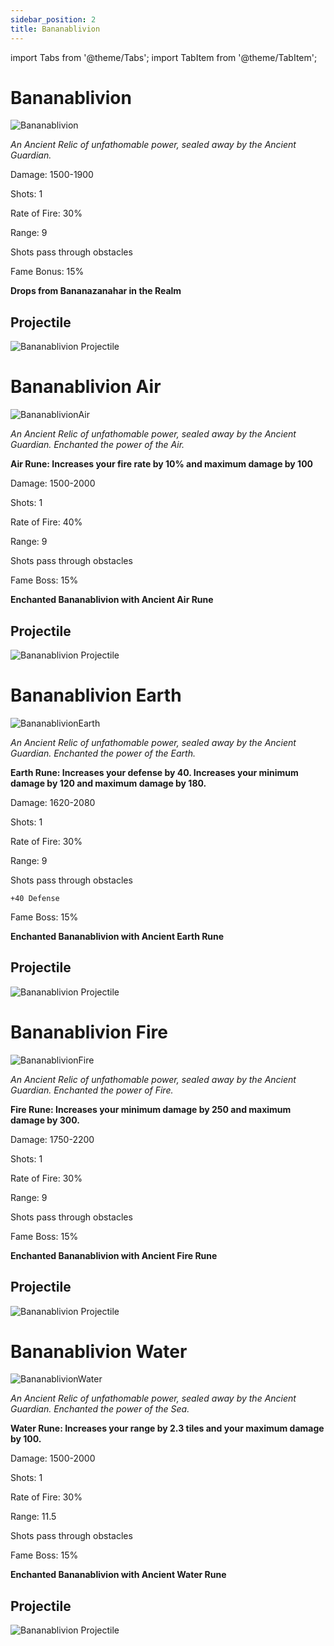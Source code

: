 ```yaml
---
sidebar_position: 2
title: Bananablivion
---
```


import Tabs from '@theme/Tabs';
import TabItem from '@theme/TabItem';

<Tabs>
  <TabItem value="Bananablivion" label="Bananablivion" default>

# Bananablivion

![Bananablivion](https://vwiki.valorserver.com/api/item/picture/Bananablivion)

<i>An Ancient Relic of unfathomable power, sealed away by the Ancient Guardian.</i>

Damage: 1500-1900

Shots: 1 

Rate of Fire: 30%

Range: 9

Shots pass through obstacles

Fame Bonus: 15%

**Drops from Bananazanahar in the Realm**

## Projectile

![Bananablivion Projectile](https://cdn.discordapp.com/attachments/828314781793779742/981319720718434304/oblivion.gif)

  </TabItem>
  <TabItem value="Air" label="Air">

# Bananablivion Air 

![BananablivionAir](https://vwiki.valorserver.com/api/item/picture/Bananablivion%20Air)

<i>An Ancient Relic of unfathomable power, sealed away by the Ancient Guardian. Enchanted the power of the Air.</i>

**Air Rune: Increases your fire rate by 10% and maximum damage by 100**

Damage: 1500-2000

Shots: 1

Rate of Fire: 40%

Range: 9

Shots pass through obstacles

Fame Boss: 15%

**Enchanted Bananablivion with Ancient Air Rune**

## Projectile

![Bananablivion Projectile](https://cdn.discordapp.com/attachments/828314781793779742/981319720718434304/oblivion.gif)

  </TabItem>
  <TabItem value="Earth" label="Earth">

# Bananablivion Earth

![BananablivionEarth](https://vwiki.valorserver.com/api/item/picture/Bananablivion%20Earth)

<i>An Ancient Relic of unfathomable power, sealed away by the Ancient Guardian. Enchanted the power of the Earth.</i>

**Earth Rune: Increases your defense by 40. Increases your minimum damage by 120 and maximum damage by 180.**

Damage: 1620-2080

Shots: 1

Rate of Fire: 30%

Range: 9

Shots pass through obstacles

    +40 Defense

Fame Boss: 15%

**Enchanted Bananablivion with Ancient Earth Rune**

## Projectile

![Bananablivion Projectile](https://cdn.discordapp.com/attachments/828314781793779742/981319720718434304/oblivion.gif)


  </TabItem>
  <TabItem value="Fire" label="Fire">

# Bananablivion Fire

![BananablivionFire](https://vwiki.valorserver.com/api/item/picture/Bananablivion%20Fire)

<i>An Ancient Relic of unfathomable power, sealed away by the Ancient Guardian. Enchanted the power of Fire.</i>

**Fire Rune: Increases your minimum damage by 250 and maximum damage by 300.**

Damage: 1750-2200

Shots: 1

Rate of Fire: 30%

Range: 9

Shots pass through obstacles

Fame Boss: 15%

**Enchanted Bananablivion with Ancient Fire Rune**

## Projectile

![Bananablivion Projectile](https://cdn.discordapp.com/attachments/828314781793779742/981319720718434304/oblivion.gif)

  </TabItem>
  <TabItem value="Water" label="Water">

# Bananablivion Water

![BananablivionWater](https://vwiki.valorserver.com/api/item/picture/Bananablivion%20Water)

<i>An Ancient Relic of unfathomable power, sealed away by the Ancient Guardian. Enchanted the power of the Sea.</i>

**Water Rune: Increases your range by 2.3 tiles and your maximum damage by 100.**

Damage: 1500-2000

Shots: 1

Rate of Fire: 30%

Range: 11.5

Shots pass through obstacles

Fame Boss: 15%

**Enchanted Bananablivion with Ancient Water Rune**

## Projectile

![Bananablivion Projectile](https://cdn.discordapp.com/attachments/828314781793779742/981319720718434304/oblivion.gif)

  </TabItem>
</Tabs>
